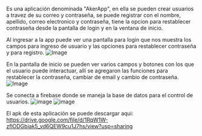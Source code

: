 Es una aplicación denominada "AkerApp", en ella se pueden crear usuarios a travez de su correo y contraseña, se puede registrar con el nombre, apellido, correo electronico y contraseña, tiene la opcion para restablecer contraseña desde la pantalla de login y en la ventana de inicio. 

Al ingresar a la app puede ver una pantalla para login que nos muestra los campos para ingreso de usuario 
y las opciones para restablecer contraseña y para registro.
![Image](https://user-images.githubusercontent.com/53588767/113199756-1c3ee680-922d-11eb-92bd-debf7c53d4b1.jpeg)


En la pantalla de inicio se pueden ver varios campos y botones con los que el usuario puede interactuar,
allí se agregaron las funciones para restablecer la contraseña, cambiar de email y cambio de contraseña.
![Image](https://user-images.githubusercontent.com/53588767/113199910-498b9480-922d-11eb-93d6-9059fb6d9b33.jpeg)


Se conecta a firebase donde se maneja la base de datos para el control de usuarios. 
![image](https://user-images.githubusercontent.com/53588767/113199655-003b4500-922d-11eb-8ad1-67d1f0579e48.png)
![image](https://user-images.githubusercontent.com/53588767/113200168-9bccb580-922d-11eb-91a2-766c9e168983.png)


El apk de esta aplicación se puede descargar aqui: https://drive.google.com/file/d/1RqW1W-zflODGbiak5_vd6QEW9cu1J7hs/view?usp=sharing
